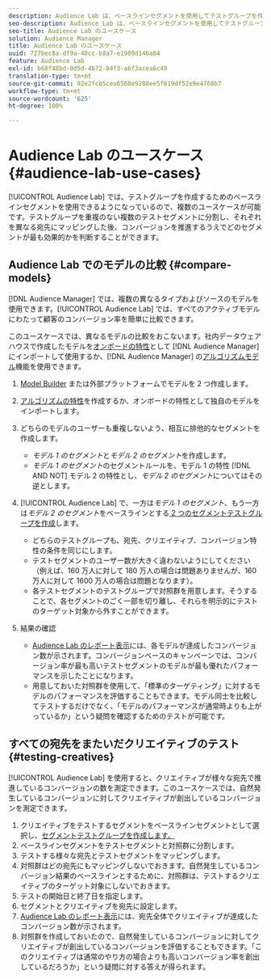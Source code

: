 ```yaml
---
description: Audience Lab は、ベースラインセグメントを使用してテストグループを作成することで、いくつかの用途に使用できます。テストグループを重複のない複数のテストセグメントに分割し、それぞれを異なる宛先にマッピングした後、コンバージョンを推進するうえでどのセグメントが最も効果的かを判断することができます。
seo-description: Audience Lab は、ベースラインセグメントを使用してテストグループを作成することで、いくつかの用途に使用できます。テストグループを重複のない複数のテストセグメントに分割し、それぞれを異なる宛先にマッピングした後、コンバージョンを推進するうえでどのセグメントが最も効果的かを判断することができます。
seo-title: Audience Lab のユースケース
solution: Audience Manager
title: Audience Lab のユースケース
uuid: 727bec8a-df9a-40cc-b8a7-e1980d146a84
feature: Audience Lab
exl-id: b68f48bd-0d5d-4b72-84f3-a6f3acea6c49
translation-type: tm+mt
source-git-commit: 92e2fcb5cea6560e9288ee5f819df52e9e4768b7
workflow-type: tm+mt
source-wordcount: '625'
ht-degree: 100%

---
```


# Audience Lab のユースケース {#audience-lab-use-cases}

[!UICONTROL Audience Lab] では、テストグループを作成するためのベースラインセグメントを使用できるようになっているので、複数のユースケースが可能です。テストグループを重複のない複数のテストセグメントに分割し、それぞれを異なる宛先にマッピングした後、コンバージョンを推進するうえでどのセグメントが最も効果的かを判断することができます。

## Audience Lab でのモデルの比較 {#compare-models}

[!DNL Audience Manager] では、複数の異なるタイプおよびソースのモデルを使用できます。[!UICONTROL Audience Lab] では、すべてのアクティブモデルにわたって顧客のコンバージョン率を簡単に比較できます。

<!-- audience-lab-compare-models.xml -->

このユースケースでは、異なるモデルの比較をおこないます。社内データウェアハウスで作成したモデルを[オンボードの特性](../../features/traits/create-onboarded-rule-based-traits.md#create-rules-based-or-onboarded-traits)として [!DNL Audience Manager] にインポートして使用するか、[!DNL Audience Manager] の[アルゴリズムモデル](../../features/algorithmic-models/understanding-models.md)機能を使用できます。

1. [Model Builder](../../features/algorithmic-models/create-model.md) または外部プラットフォームでモデルを 2 つ作成します。
1. [アルゴリズムの特性](../../features/traits/create-algorithmic-traits.md)を作成するか、オンボードの特性として独自のモデルをインポートします。
1. どちらのモデルのユーザーも重複しないよう、相互に排他的なセグメントを作成します。

   * *モデル 1 のセグメント*&#x200B;と&#x200B;*モデル 2 のセグメント*&#x200B;を作成します。
   * *モデル 1 のセグメント*&#x200B;のセグメントルールを、モデル 1 の特性 [!DNL AND NOT] モデル 2 の特性とし、*モデル 2 のセグメント*&#x200B;についてはその逆とします。

1. [!UICONTROL Audience Lab] で、一方は&#x200B;*モデル 1 のセグメント*、もう一方は&#x200B;*モデル 2 のセグメント*&#x200B;をベースラインとする[ 2 つのセグメントテストグループを作成](../../features/audience-lab/audience-lab-manage-test-groups.md#create-test-groups)します。

   * どちらのテストグループも、宛先、クリエイティブ、コンバージョン特性の条件を同じにします。
   * テストセグメントのユーザー数が大きく違わないようにしてください（例えば、160 万人に対して 180 万人の場合は問題ありませんが、160 万人に対して 1600 万人の場合は問題となります）。
   * 各テストセグメントのテストグループで対照群を用意します。そうすることで、各セグメントのごく一部を切り離し、それらを明示的にテストのターゲット対象から外すことができます。

1. 結果の確認

   * [Audience Lab のレポート表示](../../features/audience-lab/audience-lab-reporting-view.md)には、各モデルが達成したコンバージョン数が示されます。コンバージョンベースのキャンペーンでは、コンバージョン率が最も高いテストセグメントのモデルが最も優れたパフォーマンスを示したことになります。
   * 用意しておいた対照群を使用して、「標準のターゲティング」に対するモデルのパフォーマンスを評価することもできます。モデル同士を比較してテストするだけでなく、「モデルのパフォーマンスが通常時よりも上がっているか」という疑問を確認するためのテストが可能です。

## すべての宛先をまたいだクリエイティブのテスト {#testing-creatives}

<!-- audience-lab-creatives-across-destinations.xml -->

[!UICONTROL Audience Lab] を使用すると、クリエイティブが様々な宛先で推進しているコンバージョンの数を測定できます。このユースケースでは、自然発生しているコンバージョンに対してクリエイティブが創出しているコンバージョンを測定できます。

1. クリエイティブをテストするセグメントをベースラインセグメントとして選択し、[セグメントテストグループを作成します。](../../features/audience-lab/audience-lab-manage-test-groups.md#create-test-groups)
1. ベースラインセグメントをテストセグメントと対照群に分割します。
1. テストする様々な宛先とテストセグメントをマッピングします。
1. 対照群はどの宛先にもマッピングしないでおきます。自然発生しているコンバージョン結果のベースラインとするために、対照群は、テストするクリエイティブのターゲット対象にしないでおきます。
1. テストの開始日と終了日を指定します。
1. セグメントとクリエイティブを宛先に設定します。
1. [Audience Lab のレポート表示](../../features/audience-lab/audience-lab-reporting-view.md)には、宛先全体でクリエイティブが達成したコンバージョン数が示されます。
1. 対照群を作成しておいたので、自然発生しているコンバージョンに対してクリエイティブが創出しているコンバージョンを評価することもできます。「このクリエイティブは通常のやり方の場合よりも高いコンバージョン率を創出しているだろうか」という疑問に対する答えが得られます。
